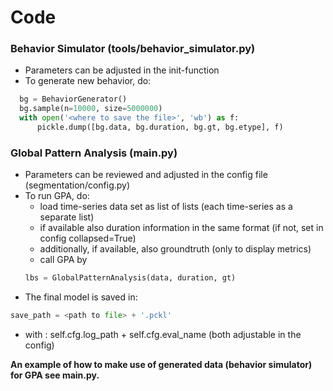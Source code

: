# Code

### Behavior Simulator (tools/behavior_simulator.py)
- Parameters can be adjusted in the init-function
- To generate new behavior, do:
```python
  bg = BehaviorGenerator()
  bg.sample(n=10000, size=5000000)
  with open('<where to save the file>', 'wb') as f:
      pickle.dump([bg.data, bg.duration, bg.gt, bg.etype], f)
```

### Global Pattern Analysis (main.py)
- Parameters can be reviewed and adjusted in the config file (segmentation/config.py)
- To run GPA, do:
  - load time-series data set as list of lists (each time-series as a separate list)
  - if available also duration information in the same format (if not, set in config collapsed=True)
  - additionally, if available, also groundtruth (only to display metrics)
  - call GPA by 
  ```python
  lbs = GlobalPatternAnalysis(data, duration, gt)
  ```
- The final model is saved in:
```python
save_path = <path to file> + '.pckl'
```
   - with <path to file>: self.cfg.log_path + self.cfg.eval_name (both adjustable in the config)
  
  __An example of how to make use of generated data (behavior simulator) for GPA see main.py.__
